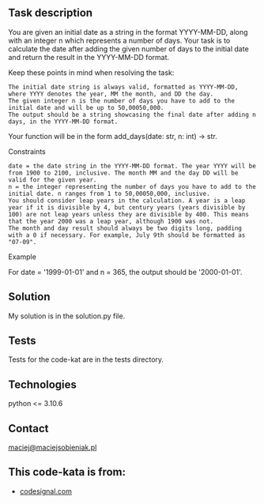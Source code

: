 ## Task description
You are given an initial date as a string in the format YYYY-MM-DD, along with an integer n which represents a number of days. Your task is to calculate the date after adding the given number of days to the initial date and return the result in the YYYY-MM-DD format.

Keep these points in mind when resolving the task:

    The initial date string is always valid, formatted as YYYY-MM-DD, where YYYY denotes the year, MM the month, and DD the day.
    The given integer n is the number of days you have to add to the initial date and will be up to 50,00050,000.
    The output should be a string showcasing the final date after adding n days, in the YYYY-MM-DD format.

Your function will be in the form add_days(date: str, n: int) -> str.

Constraints

    date = the date string in the YYYY-MM-DD format. The year YYYY will be from 1900 to 2100, inclusive. The month MM and the day DD will be valid for the given year.
    n = the integer representing the number of days you have to add to the initial date. n ranges from 1 to 50,00050,000, inclusive.
    You should consider leap years in the calculation. A year is a leap year if it is divisible by 4, but century years (years divisible by 100) are not leap years unless they are divisible by 400. This means that the year 2000 was a leap year, although 1900 was not.
    The month and day result should always be two digits long, padding with a 0 if necessary. For example, July 9th should be formatted as "07-09".

Example

For date = '1999-01-01' and n = 365, the output should be '2000-01-01'.
## Solution
My solution is in the solution.py file.

## Tests
Tests for the code-kat are in the tests directory.

## Technologies
python <= 3.10.6

## Contact
maciej@maciejsobieniak.pl

## This code-kata is from:
* [codesignal.com](https://codesignal.com) 
